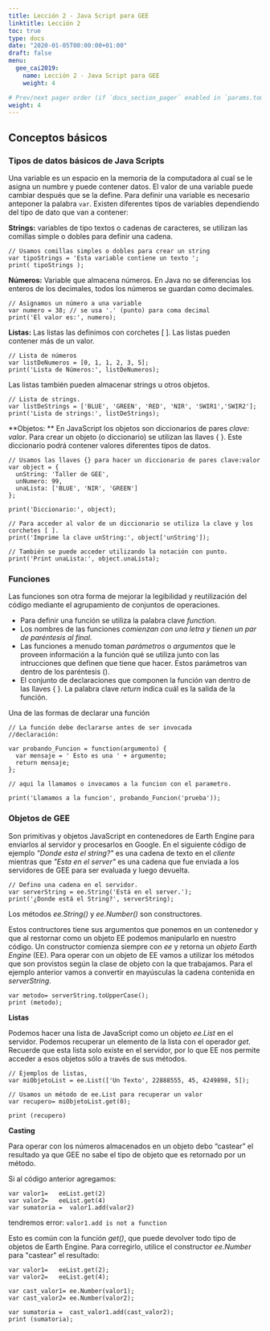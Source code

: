```yaml
---
title: Lección 2 - Java Script para GEE
linktitle: Lección 2 
toc: true
type: docs
date: "2020-01-05T00:00:00+01:00"
draft: false
menu:
  gee_cai2019:
    name: Lección 2 - Java Script para GEE
    weight: 4

# Prev/next pager order (if `docs_section_pager` enabled in `params.toml`)
weight: 4
---
```



## Conceptos básicos

### Tipos de datos básicos de Java Scripts

  Una variable es un espacio en la memoria de la computadora al cual se le asigna un numbre y puede contener datos. El valor de una variable puede cambiar después que se la define. Para definir una variable es necesario anteponer la palabra `var`.  Existen diferentes tipos de variables dependiendo del tipo de dato que van a contener:

**Strings:**  variables de tipo textos o cadenas de caracteres, se utilizan las comillas simple o dobles para definir una cadena. 


```{js} 
// Usamos comillas simples o dobles para crear un string
var tipoStrings = 'Esta variable contiene un texto ';
print( tipoStrings );
``` 

**Números:** Variable que almacena números. En Java no se diferencias los enteros de los decimales, todos los números se guardan como decimales.

```{js} 
// Asignamos un número a una variable
var numero = 38; // se usa '.' (punto) para coma decimal
print('El valor es:', numero);
```

**Listas:** Las listas las definimos con corchetes [ ].  Las listas pueden contener más de un valor.

```{js}
// Lista de números
var listDeNumeros = [0, 1, 1, 2, 3, 5];
print('Lista de Números:', listDeNumeros);
```

Las listas también pueden almacenar strings u otros objetos.

```{js}
// Lista de strings.
var listDeStrings = ['BLUE', 'GREEN', 'RED', 'NIR', 'SWIR1','SWIR2'];
print('Lista de strings:', listDeStrings);
```

**Objetos: ** En JavaScript los objetos son diccionarios de pares _clave: valor_. Para crear un objeto (o diccionario) se utilizan las llaves { }. Este diccionario podrá contener valores diferentes tipos de datos.

```{js}
// Usamos las llaves {} para hacer un diccionario de pares clave:valor
var object = {
  unString: 'Taller de GEE', 
  unNumero: 99,
  unaLista: ['BLUE', 'NIR', 'GREEN']
};

print('Diccionario:', object);

// Para acceder al valor de un diccionario se utiliza la clave y los corchetes [ ].
print('Imprime la clave unString:', object['unString']);

// También se puede acceder utilizando la notación con punto.
print('Print unaLista:', object.unaLista);
```

### Funciones

Las funciones son otra forma de mejorar la legibilidad y reutilización del código mediante el agrupamiento de conjuntos de operaciones.

*	Para definir una función se utiliza la palabra clave _function_.
*	Los nombres de las funciones _comienzan con una letra y tienen un par de paréntesis al final_.
*	Las funciones a menudo toman _parámetros_ o _argumentos_ que le proveen información a la función qué se utiliza junto con las intrucciones que definen que tiene que hacer. Estos parámetros van dentro de los paréntesis ().
*	El conjunto de declaraciones que componen la función van dentro de las llaves { }. La palabra clave _return_ indica cuál es la salida de la función.

Una de las formas de declarar una función

```{js}
// La función debe declararse antes de ser invocada
//declaración:

var probando_Funcion = function(argumento) {
  var mensaje = ' Esto es una ' + argumento;
  return mensaje;
};

// aqui la llamamos o invocamos a la funcion con el parametro.

print('Llamamos a la funcion', probando_Funcion('prueba'));
```

### Objetos de GEE

Son primitivas y objetos JavaScript en contenedores de Earth Engine para enviarlos al servidor y procesarlos en Google.  En el siguiente código de ejemplo _"Donde esta el string?"_ es una cadena de texto en el _cliente_ mientras que _"Esta en el server"_ es una cadena que fue enviada a los servidores de GEE para ser evaluada y luego devuelta.

```{js}
// Defino una cadena en el servidor.
var serverString = ee.String('Está en el server.');
print('¿Donde está el String?', serverString);
```

Los métodos _ee.String()_ y _ee.Number()_ son constructores. 

Estos contructores tiene sus argumentos que ponemos en un contenedor y que al restornar como un objeto EE podemos manipularlo en nuestro código. Un constructor comienza siempre con _ee_ y retorna un _objeto Earth Engine_ (EE).
Para operar con un objeto de EE vamos a utilizar los métodos que son provistos según la clase de objeto con la que trabajamos. Para el ejemplo anterior vamos a convertir en mayúsculas la cadena contenida en _serverString_.

```{js}
var metodo= serverString.toUpperCase();
print (metodo);
```
**Listas** 

Podemos hacer una lista de JavaScript como un objeto _ee.List_ en el servidor.  Podemos recuperar un elemento de la lista con el operador _get_. Recuerde que esta lista solo existe en el servidor, por lo que EE nos permite acceder a esos objetos sólo a través de sus métodos.

```{js}
// Ejemplos de listas,  
var miObjetoList = ee.List(['Un Texto', 22888555, 45, 4249898, 5]);

// Usamos un método de ee.List para recuperar un valor
var recupero= miObjetoList.get(0);

print (recupero)
```

**Casting**

Para operar con los números almacenados en un objeto debo “castear” el resultado ya que GEE no sabe el tipo de objeto que es retornado por un método.

Si al código anterior agregamos:

```{js}
var valor1=   eeList.get(2)
var valor2=   eeList.get(4)
var sumatoria =  valor1.add(valor2)
```

tendremos error:  `valor1.add is not a function`

Esto es común con la función _get()_, que puede devolver todo tipo de objetos de Earth Engine. Para corregirlo, utilice el constructor _ee.Number_ para "castear" el resultado:

```{js}
var valor1=   eeList.get(2);
var valor2=   eeList.get(4);

var cast_valor1= ee.Number(valor1);
var cast_valor2= ee.Number(valor2);

var sumatoria =  cast_valor1.add(cast_valor2);
print (sumatoria);
```